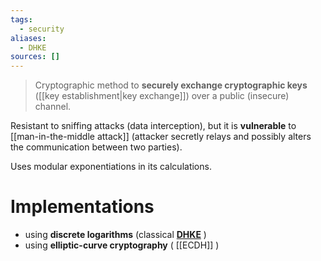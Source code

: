 ```yaml
---
tags:
  - security
aliases:
  - DHKE
sources: []
---
```

> Cryptographic method to **securely exchange cryptographic keys** ([[key establishment|key exchange]]) over a public (insecure) channel.

Resistant to sniffing attacks (data interception), but it is **vulnerable** to [[man-in-the-middle attack]] (attacker secretly relays and possibly alters the communication between two parties).

Uses modular exponentiations in its calculations.
# Implementations
- using **discrete logarithms** (classical [**DHKE**](https://en.wikipedia.org/wiki/Diffie%E2%80%93Hellman_key_exchange) )
- using **elliptic-curve cryptography** ( [[ECDH]] )